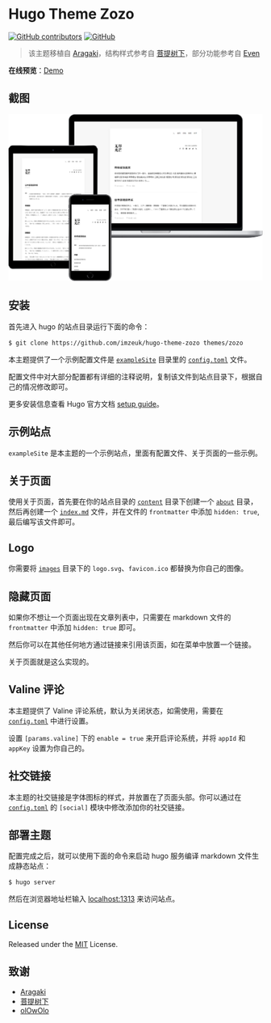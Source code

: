 # Hugo Theme Zozo

[![GitHub contributors](https://img.shields.io/github/contributors/imzeuk/hugo-theme-zozo.svg?style=social)](https://github.com/imzeuk/hugo-theme-zozo/graphs/contributors)
[![GitHub](https://img.shields.io/github/license/imzeuk/hugo-theme-zozo.svg?style=social)](https://github.com/imzeuk/hugo-theme-zozo/blob/master/LICENSE)

> 该主题移植自 [Aragaki](https://github.com/PCDotFan/Aragaki)，结构样式参考自 [菩提树下](https://blog.caicai.me/)，部分功能参考自 [Even](https://github.com/olOwOlo/hugo-theme-even)

**在线预览**：[Demo](https://demo.zeuk.me)

## 截图

![zozo](./static/images/screenshot.png)

## 安装

首先进入 hugo 的站点目录运行下面的命令：

```bash
$ git clone https://github.com/imzeuk/hugo-theme-zozo themes/zozo
```

本主题提供了一个示例配置文件是 [`exampleSite`](./exampleSite) 目录里的 [`config.toml`](./exampleSite/config.toml) 文件。

配置文件中对大部分配置都有详细的注释说明，复制该文件到站点目录下，根据自己的情况修改即可。

更多安装信息查看 Hugo 官方文档 [setup guide](https://gohugo.io/overview/installing/)。

## 示例站点

`exampleSite` 是本主题的一个示例站点，里面有配置文件、关于页面的一些示例。

## 关于页面

使用关于页面，首先要在你的站点目录的 [`content`](./exampleSite/content/) 目录下创建一个 [`about`](./exampleSite/content/about/) 目录，然后再创建一个 [`index.md`](./exampleSite/content/about/index.md) 文件，并在文件的 `frontmatter` 中添加  `hidden: true`, 最后编写该文件即可。

## Logo

你需要将 [`images`](./static/images/) 目录下的 `logo.svg`、`favicon.ico` 都替换为你自己的图像。

## 隐藏页面

如果你不想让一个页面出现在文章列表中，只需要在 markdown 文件的 `frontmatter` 中添加 `hidden: true` 即可。

然后你可以在其他任何地方通过链接来引用该页面，如在菜单中放置一个链接。

关于页面就是这么实现的。

## Valine 评论

本主题提供了 Valine 评论系统，默认为关闭状态，如需使用，需要在 [`config.toml`](./exampleSite/config.toml) 中进行设置。

设置 `[params.valine]` 下的 `enable = true` 来开启评论系统，并将 `appId` 和 `appKey` 设置为你自己的。


## 社交链接

本主题的社交链接是字体图标的样式，并放置在了页面头部。你可以通过在 [`config.toml`](./exampleSite/config.toml) 的 `[social]` 模块中修改添加你的社交链接。

## 部署主题

配置完成之后，就可以使用下面的命令来启动 hugo 服务编译 markdown 文件生成静态站点：

```bash
$ hugo server
```

然后在浏览器地址栏输入 [localhost:1313](http://localhost:1313) 来访问站点。

## License

Released under the [MIT](https://github.com/imzeuk/hugo-theme-zozo/blob/master/LICENSE) License.

## 致谢

- [Aragaki](https://github.com/PCDotFan/Aragaki)
- [菩提树下](https://blog.caicai.me/)
- [olOwOlo](https://olowolo.com/)